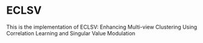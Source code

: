 # ECLSV
This is the implementation of ECLSV: Enhancing Multi-view Clustering Using Correlation Learning and Singular Value Modulation
